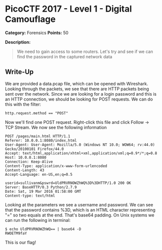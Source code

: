 # PicoCTF 2017 - Level 1 - Digital Camouflage

**Category:** Forensics **Points:** 50 

**Description:**

> We need to gain access to some routers. 
> Let's try and see if we can find the password in the captured network data

## Write-Up

We are provided a data.pcap file, which can be opened with Wireshark. Looking through
the packets, we see that there are HTTP packets being sent over the network. Since we are
looking for a login password and this is an HTTP connection, we should be looking for POST
requests. We can do this with the filter:

```
http.request.method == "POST"
```

Now we'll find one POST request. Right-click this file and click Follow -> TCP Stream.
We now see the following information

```
POST /pages/main.html HTTP/1.1
Referer: 10.0.0.1:8080/index.html
User-Agent: User-Agent: Mozilla/5.0 (Windows NT 10.0; WOW64; rv:44.0) Gecko/20100101 Firefox/44.0
Accept: text/html,application/xhtml+xml,application/xml;q=0.9*/*;q=0.8
Host: 10.0.0.1:8080
Connection: Keep-Alive
Content-Type: application/x-www-form-urlencoded
Content-Length: 43
Accept-Language: en-US,en;q=0.5

userid=sullivanm&pswrd=UldPRVRNOWZhWQ%3D%3DHTTP/1.0 200 OK
Server: BaseHTTP/0.3 Python/2.7.9
Date: Sat, 19 Mar 2016 01:58:00 GMT
Content-type: text/html
```

Looking at the parameters we see a username and password. We can see that the password
contains %3D, which is an HTML character representing "=" so two equals at the end. That's
base64 padding. On Unix systems we can run the following in terminal:

```
$ echo UldPRVRNOWZhWQ== | base64 -D
RWOETM9faY
```

This is our flag!

